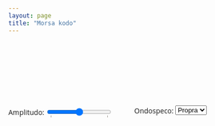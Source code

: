 ```yaml
---
layout: page
title: "Morsa kodo"
---
```


<!--

https: "//eo.wikipedia.org/wiki/Morsa_kodo


https://pressbooks.pub/sound/chapter/frequency-domain-graphs-2/

# pri apliko en JS:
https://developer.mozilla.org/en-US/docs/Web/API/OscillatorNode/setPeriodicWave
https://developer.mozilla.org/en-US/docs/Web/API/Web_Audio_API/Advanced_techniques
https://developer.mozilla.org/en-US/docs/Web/API/Web_Audio_API/Simple_synth

https://marcgg.com/blog/2016/11/01/javascript-audio/#
https://tonejs.github.io/
https://www.npmjs.com/package/fft-js

https://ib-lenhardt.com/kb/glossary/signal-modulation
https://www.gaussianwaves.com/2015/11/interpreting-fft-results-obtaining-magnitude-and-phase-information/
-->


<div class="container">
  <div class="keyboard"></div>
</div>
<div class="settingsBar">
  <div class="left">
    <span>Amplitudo: </span>
    <input
      type="range"
      min="0.0"
      max="1.0"
      step="0.01"
      value="0.5"
      list="volumes"
      name="volume" />
    <datalist id="volumes">
      <option value="0.0" label="Mute"></option>
      <option value="1.0" label="100%"></option>
    </datalist>
  </div>
  <div class="right">
    <span>Ondospeco: </span>
    <select name="waveform">
      <option value="custom">Propra</option>
      <option value="sine">Sinuso</option>
      <!--
      <option value="square" selected>Square</option>
      <option value="sawtooth">Sawtooth</option>
      <option value="triangle">Triangle</option>
      -->
    </select>
  </div>
</div>

<!--canvas width="512" height="300" id="osciloskopo"></canvas-->
<canvas width="512" height="300" id="magnitudoj"></canvas>
<canvas width="512" height="300" id="akvofalo"></canvas>


<style>
.container {
  /*
  overflow-x: scroll;
  overflow-y: hidden;
  */
  width: 660px;
  height: 110px;
  white-space: nowrap;
  margin: 10px;
}

.keyboard {
  width: auto;
  padding: 0;
  margin: 0;
}

.key {
  cursor: pointer;
  font:
    16px "Open Sans",
    "Lucida Grande",
    "Arial",
    sans-serif;
  border: 1px solid black;
  border-radius: 5px;
  width: 20px;
  height: 80px;
  text-align: center;
  box-shadow: 2px 2px darkgray;
  display: inline-block;
  position: relative;
  margin-right: 3px;
  user-select: none;
  -moz-user-select: none;
  -webkit-user-select: none;
  -ms-user-select: none;
}

.key div {
  position: absolute;
  bottom: 0;
  text-align: center;
  width: 100%;
  pointer-events: none;
}

.key div sub {
  font-size: 10px;
  pointer-events: none;
}

.key:hover {
  background-color: #eeeeff;
}

.key:active,
.active {
  background-color: black;
  color: white;
}

.octave {
  display: inline-block;
  padding-right: 6px;
}

.settingsBar {
  padding-top: 8px;
  font:
    14px "Open Sans",
    "Lucida Grande",
    "Arial",
    sans-serif;
  position: relative;
  vertical-align: middle;
  width: 100%;
  height: 30px;
}

.left {
  width: 50%;
  position: absolute;
  left: 0;
  display: table-cell;
  vertical-align: middle;
}

.left span,
.left input {
  vertical-align: middle;
}

.right {
  width: 50%;
  position: absolute;
  right: 0;
  display: table-cell;
  vertical-align: middle;
}

.right span {
  vertical-align: middle;
}

.right input {
  vertical-align: baseline;
}

</style>


<script>

  // longoj: punkto = 1, streko = 3, inter literoj = 3, inter vortoj = 7

mkodo = {  
  "A": "•-",
  "B": "-•••",
  "C": "-•-•",
  "Ĉ": "-•-••",
  "D": "-••",
  "E": "•",
  "F": "••-•",
  "G": "--•",
  "Ĝ": "--•-•",
  "H": "••••",
  "Ĥ": "-•--•", //aŭ ": "----",
  "I": "••",
  "J": "•---",
  "Ĵ": "•---•",
  "K": "-•-",
  "L": "•-••",
  "M": "--",
  "N": "-•",
  "O": "---",
  "P": "•--•",
  "R": "•-•",
  "S": "•••",
  "Ŝ": "•••-•",
  "T": "-",
  "U": "••-",
  "Ŭ": "••--",
  "V": "•••-",
  "Z": "--••",
  
  "Q": "--•-",
  "W": "•--",
  "X": "-••-",
  "Y": "-•--",
  
  "0": "-----",
  "1": "•----",
  "2": "••---",
  "3": "•••--",
  "4": "••••-",
  "5": "•••••",
  "6": "-••••",
  "7": "--•••",
  "8": "---••",
  "9": "----•",
  
  ".": "•-•-•-",
  ",": "--••--",
  ":": "---•••",
  ";": "-•-•-•",
  "?": "••--••",
  "'": "•----•",
  "-": "-••••-",
  "/": "-••-•",
  "(": "-•--•",
  ")": "-•--•-",
  "\"": "•-••-•",
  
  "=": "-•••-",
  "+": "•-•-•",
  "@": "•--•-•"
}

// Q-kodoj, por demando aldonu demandsignon, por respondo uzu sen tiu
// https://eo.wikipedia.org/wiki/Q-kodo
// https://www.eventoj.hu/steb/vortaroj/hams-interpreter-DL1CU.pdf
// en praktiko nur parto de la listigitaj kodoj estas uzata kaj devas esti lernita:
// QRG, QRL, QRM, QRN, QRO, QRP, QRQ, QRS, QRT, QRV, QRX, QRZ, QSB, QSL, QSO, QSP, QSY kaj QTH. 

// respondoj povas esti ciferoj 1..5 laŭ
// https://eo.wikipedia.org/wiki/RST-kodo
//    R legeblo/komprenebleco // "readability
//    S signalforteco // strength
//    T tono // tone, la tono de morsa signalo
//
//    1 Nekomprenebla
//    2 Apenaŭ komprenebla, kompreneblas iuj vortoj
//    3 Komprenebla ege malfacile
//    4 Komprenebla facile
//    5 Perfekte komprenebla

vortareto = {
  "CQ": "ĝenerala alvoko!", // seek you
  "73!": "ĝis!",
  "YL": "fraŭlino", // young lady = fraŭlino, aĝo ne vere gravas!
  "XYL": "eksfraŭlino",
  "88": "kisoj",
  "SKEDO": "rendevuo", // el angla "schedule", aranĝon laŭ frekvenco kaj tempo
  "PSE": "bonvolu",
  "K": "venu",
  "QRG": "frekvenco",
  "QRM": "intermikso", // homaj signalĝenoj
  "QRN": "bruo", // naturaj signalĝenoj
  "QRV": "sendpreta",
  "QRX": "momenton!",
  "QRZ": "kiu vokas?",
  "QSB": "malfortiĝo",
  "QSL": "konfirmkarto",
  "QSO": "kontakto",
  "QTH": "loko"
}

mallongigoj = {
  "QRA": ["Kiu estas adreso de via stacio?", "Adreso de mia stacio estas ... ."],
  "QRB": ["Kiu estas distanco inter vi kaj mi?", "Distanco inter vi kaj mi estas ... ."],
  "QRG": ["Diru precizan frekvencon", "Frekvenco estas ... .", "frekvenco"],
  "QRH": ["Ĉu ŝanĝiĝas mia frekvenco?", "Via frekvenco ŝanĝiĝas."],
  "QRI": ["Ĉu tono de mia elsendo ŝanĝiĝas?", "Tono de via elsendo ŝanĝiĝas."],
  "QRJ": ["Ĉu mia signalo estas nesufiĉa por ricevado?", "Via signalo estas malforta, la ricevado malfacilas."],
  "QRK": ["Kiu estas komprenebleco de mia elsendo", "Komprenebleco de via elsendo estas ... "], // RST
  "QRL": ["Ĉu vi estas okupita?", "Mi estas okupita."],
  "QRM": ["Ĉu vi havas malhelpajn signalojn de la aliaj stacioj?", "Mi havas malhelpajn signalojn de la aliaj stacioj."],
  "QRN": ["Ĉu vi havas atmosferajn malhelpaĵojn?", "Mi havas atmosferajn malhelpaĵojn.", "bruo"],
  "QRO": ["Ĉu mi devas pligrandigi povumon de mia elsendo?", "Pligrandigu povumon de via elsendo."],
  "QRP": ["Ĉu mi devas malpligrandigi povumon de mia elsendo?", "Malpligrandigu povumon de via elsendo."], 
  "QRQ": ["Ĉu mi devas pligrandigi rapidon de mia elsendo?", "Pligrandigu rapidon de via elsendo."],
  "QRS": ["Ĉu mi devas malpligrandigi rapidon de mia elsendo?", "Malpligrandigu rapidon de via elsendo."],
  "QRT": ["Ĉu mi devas ĉesi mian elsendon?", "Ĉesu vian elsendon. Aŭ: mi ĉesas mian elsendon."],
  "QRU": ["Ĉu vi havas ion por mi?", "Mi ne (plu) havas ion ajn por vi."],
  "QRV": ["Ĉu vi pretas ricevadi?", "Mi pretas ricevadi. Aŭ: mi estas sendpreta."],
  "QRW": ["Ĉu mi diru al ... (la tria stacio), ke vi vokas ĝin (je frekvenco … kHz (MHz))?", "Diru al ... (la tria stacio), ke mi vokas ĝin (je frekvenco … kHz (MHz))"],
  "QRX": ["Kiam vi denove vokos min? Aŭ simple: momenton bv!", "Mi denove vokos vin je ... (tempo)."], // +tempo UTC, frekvenco kHz
  "QRY": ["Kiu estas mia vico?", "Via vico estas ... ."],
  "QRZ": ["Kiu vokas min? Aŭ: Bv. diri vian voksignon.", "Vin vokas ... ."], // demando kun propra voksigno: QRZ (de) ...
  "QSA": ["Kiu estas forto de mia elsendo? (1 ... 5)", "Forto de via elsendo estas ... (1 ... 5)."], // RST
  "QSB": ["Ĉu mia signalo havas okazajn malfortiĝojn?", "Via signalo havas okazajn malfortiĝojn."],
  "QSD": ["Ĉu mia manipulo (telegrafa modulo) havas difektojn?", "Via manipulo (telegrafa modulo) havas difektojn."],
  "QSL": ["Ĉu vi konfirmos ricevon?", "Mi konfirmos ricevon."], // ankaŭ nomo de konfirmkarto"
  "QSO": ["Ĉu vi povas interkomunikiĝi senpere kun ... ?", "Mi povas interkomunikiĝi senpere kun ... ."],
  "QSP": ["Ĉu vi povas transsendi (al)... ?", "Mi transsendos (al)... ."],
  "QSQ": ["Ĉu elsendi vortojn pounufoje?", "Elsendu vortojn pounufoje."],
  "QSV": ["Ĉu vi povas elsendi literojn 'V' por agordo?", "Mi elsendas literojn 'V' por agordo."],
  "QSW": ["Ĉu vi povas elsendi je frekvenco … kHz (MHz)?", "Mi elsendos je frekvenco … kHz (MHz)."],
  "QSX": ["Ĉu vi aŭskultas je frekvenco … kHz (MHz)?", "Mi aŭskultas je frekvenco … kHz (MHz)."],
  "QSY": ["Ĉu mi devas ŝanĝi frekvencon al … kHz (MHz)?", "Ŝanĝu frekvencon al … kHz (MHz). Aŭ: mi ŝanĝas frekvencon al"],
  "QSZ": ["Ĉu mi devas sendi ĉiun vorton dufoje?", "Sendu ĉiun vorton dufoje."],
  "QTC": ["Ĉu vi havas mesaĝojn?", "Mi havas mesaĝojn por vi."],
  "QTH": ["Diru viajn koordinatojn.", "Miaj koordinatoj estas.", "loko"],
  "QTR": ["Diru tempon.", "Tempo estas ... ."],
  "QTU": ["Kiam funkcias via stacio?", "Mia stacio funkcias ekde ... ĝis ... ."],
  "QUA": ["Ĉu vi havas mesaĝojn de ... ?", "Mesaĝoj de ... estas: ..."],
}

function bitmasko(signoj) {
  function bm(signo) {
    const kodo = mkodo[signo];
    if (kodo) {
      let b = 0b0; // la bitoj de la morsokodo: 0 paŭzo, 1 punkto, 111 streko
      let m = 0b1; // pozicio en b (masko)
      for (const k of kodo) {
        switch (k) {
          case "-": b |=m; m<<=1; b |=m; m<<=1; // aldonu unuan kaj duan biton por streko
          case "•": b |= m; m<<=1; // unu bito por punkto, resp. tria bito por streko
          default: m<<=1; // post ĉiu pepo aldonu paŭzeton
        }
      }
      return b;
    }
  }

  let kodo = [];
  for (s of signoj.toUpperCase()) {
    const b = bm(s)
    kodo.push(b);
    console.log(s+": "+b.toString(2));
  };
  return kodo;
}



const audioContext = new AudioContext();
const oscList = [];
let mainGainNode = null;
const keyboard = document.querySelector(".keyboard");
const wavePicker = document.querySelector("select[name='waveform']");
const volumeControl = document.querySelector("input[name='volume']");
let customWaveform = null;
let sineTerms = null;
let cosineTerms = null;

let analyser = null;
let dataArray;
let bufferLength = null;

const canvas = {
  magn: document.getElementById("magnitudoj"),
  falo: document.getElementById("akvofalo")
};
const ctxMagn = canvas["magn"].getContext("2d");
const ctxFalo = canvas["falo"].getContext("2d");

function notoj(okt=4) {
  // https://en.wikipedia.org/wiki/Pitch_(music)
  const fq4 = {
    c: 261.63,
    "c#": 277.18,
    d: 293.67,
    "d#": 311.125,
    e: 329.625,
    f: 349.23,
    "f#": 370,
    g: 392,
    "g#": 415.3,
    a: 440,
    "a#": 466.16,
    h: 493.875
  }
  return Object.entries(fq4).map(([noto,frekv]) => [
    noto,
    frekv * Math.pow(2,okt-4)
  ])
}

/*
function createNoteTable() {
  const noteFreq = [
    { A: 27.5, "A#": 29.13523509488062, B: 30.867706328507754 },
    {
      C: 32.70319566257483,
      "C#": 34.64782887210901,
      D: 36.70809598967595,
      "D#": 38.89087296526011,
      E: 41.20344461410874,
      F: 43.65352892912549,
      "F#": 46.2493028389543,
      G: 48.99942949771866,
      "G#": 51.91308719749314,
      A: 55,
      "A#": 58.27047018976124,
      B: 61.73541265701551,
    },
  ];
  for (let octave = 2; octave <= 7; octave++) {
    noteFreq.push(
      Object.fromEntries(
        Object.entries(noteFreq[octave - 1]).map(([key, freq]) => [
          key,
          freq * 2,
        ]),
      ),
    );
  }
  noteFreq.push({ C: 4186.009044809578 });
  return noteFreq;
}
*/

function setup() {
  //const noteFreq = createNoteTable();

  volumeControl.addEventListener("change", changeVolume, false);

  mainGainNode = audioContext.createGain();

  analyser = audioContext.createAnalyser();
  analyser.fftSize = 512;

  bufferLength = analyser.frequencyBinCount;
  dataArray = new Uint8Array(bufferLength);
  analyser.getByteFrequencyData(dataArray);

  //mainGainNode.connect(audioContext.destination);
  mainGainNode.connect(analyser);
  analyser.connect(audioContext.destination);

  mainGainNode.gain.value = volumeControl.value;

  // Create the keys; skip any that are sharp or flat; for
  // our purposes we don't need them. Each octave is inserted
  // into a <div> of class "octave".

  // 4-a oktavo
  notoj(4).forEach(([noto,frekv]) => {
    if (noto.length === 1) {
      keyboard.appendChild(createKey(noto, 4, frekv));
    }
  });

  const c5 = notoj(5)[0];
  keyboard.appendChild(createKey(c5[0], 5, c5[1]));

/*
  noteFreq.forEach((keys, idx) => {
    const keyList = Object.entries(keys);
    const octaveElem = document.createElement("div");
    octaveElem.className = "octave";

    keyList.forEach((key) => {
      if (key[0].length === 1) {
        octaveElem.appendChild(createKey(key[0], idx, key[1]));
      }
    });

    keyboard.appendChild(octaveElem);
  });

  document
    .querySelector("div[data-note='B'][data-octave='5']")
    .scrollIntoView(false);
*/

  //sineTerms = new Float32Array([0, 0, 1, 0, 1]);
  //sineTerms = new Float32Array([0, 1, 0, 0.5, 0, 0.25]);
  //sineTerms = new Float32Array([0, 1,0.5, 0.3, 0.1]);  
  // sineTerms = new Float32Array([0, 1, 0, 0.5, 0, 0.2, 0, 0.1]);


  sineTerms = new Float32Array([0, 1.0, 0, 0.4, 0, 0.1, 0, 0.05]);
  cosineTerms = new Float32Array(sineTerms.length); // ĉio 0 - neniu fazo
  //cosineTerms = sineTerms; //

  customWaveform = audioContext.createPeriodicWave(cosineTerms, sineTerms);

  for (let i = 0; i < 9; i++) {
    oscList[i] = {};
  }

}

setup();

// draw an oscilloscope of the current audio source

function magnitudoj() {
  function nulejo(data,nul=128) {
    for (let i = 0; i < bufferLength-1; i++) {
      if (data[i]<nul && data[i+1] >= nul)
        return i;
    }
    return 0;
  }

  // mendu la sekvan desegnon de la diagramo
  requestAnimationFrame(() => magnitudoj());
  let offset = 0;

  analyser.getByteFrequencyData(dataArray);

  const cnv = canvas["magn"];
  const ctx = ctxMagn;

  ctx.fillStyle = "rgb(200 200 200)";
  ctx.fillRect(0, 0, cnv.width, cnv.height);

  ctx.lineWidth = 2;
  ctx.strokeStyle = "rgb(0 0 0)";

  ctx.beginPath();

  const sliceWidth = (cnv.width * 1.0) / bufferLength;
  let x = 0;

  for (let i = offset; i < bufferLength+offset; i++) {
  //for (let i = offset; i < bufferLength; i++) {
    const v = dataArray[i] / 128.0;
    const y = (v * cnv.height) / 2;

    ctx.lineTo(x, cnv.height-y);

    x += sliceWidth;
  }

  //ctx.lineTo(cnv.width, cnv.height / 2);
  ctx.stroke();
}

magnitudoj();

function createKey(note, octave, freq) {
  const keyElement = document.createElement("div");
  const labelElement = document.createElement("div");

  keyElement.className = "key";
  keyElement.dataset["octave"] = octave;
  keyElement.dataset["note"] = note;
  keyElement.dataset["frequency"] = freq;
  labelElement.appendChild(document.createTextNode(note));
  labelElement.appendChild(document.createElement("sub")).textContent = octave;
  keyElement.appendChild(labelElement);

  keyElement.addEventListener("mousedown", notePressed, false);
  keyElement.addEventListener("mouseup", noteReleased, false);
  keyElement.addEventListener("mouseover", notePressed, false);
  keyElement.addEventListener("mouseleave", noteReleased, false);

  return keyElement;
}

function playTone(freq) {
  const osc = audioContext.createOscillator();
  osc.connect(mainGainNode);

  const type = wavePicker.options[wavePicker.selectedIndex].value;

  if (type === "custom") {
    osc.setPeriodicWave(customWaveform);
  } else {
    osc.type = type;
  }

  osc.frequency.value = freq;
  osc.start();

  return osc;
}

function notePressed(event) {
  if (event.buttons & 1) {
    const dataset = event.target.dataset;

    if (!dataset["pressed"] && dataset["octave"]) {
      const octave = Number(dataset["octave"]);
      oscList[octave][dataset["note"]] = playTone(dataset["frequency"]);
      dataset["pressed"] = "yes";
    }
  }
}

function noteReleased(event) {
  const dataset = event.target.dataset;

  if (dataset && dataset["pressed"]) {
    const octave = Number(dataset["octave"]);

    if (oscList[octave] && oscList[octave][dataset["note"]]) {
      oscList[octave][dataset["note"]].stop();
      delete oscList[octave][dataset["note"]];
      delete dataset["pressed"];
    }
  }
}

function changeVolume(event) {
  mainGainNode.gain.value = volumeControl.value;
}
const synthKeys = document.querySelectorAll(".key");
// prettier-ignore
const keyCodes = [
  "Space",
  "ShiftLeft", "KeyZ", "KeyX", "KeyC", "KeyV", "KeyB", "KeyN", "KeyM", "Comma", "Period", "Slash", "ShiftRight",
  "KeyA", "KeyS", "KeyD", "KeyF", "KeyG", "KeyH", "KeyJ", "KeyK", "KeyL", "Semicolon", "Quote", "Enter",
  "Tab", "KeyQ", "KeyW", "KeyE", "KeyR", "KeyT", "KeyY", "KeyU", "KeyI", "KeyO", "KeyP", "BracketLeft", "BracketRight",
  "Digit1", "Digit2", "Digit3", "Digit4", "Digit5", "Digit6", "Digit7", "Digit8", "Digit9", "Digit0", "Minus", "Equal", "Backspace",
  "Escape",
];

function keyNote(event) {
  const elKey = synthKeys[keyCodes.indexOf(event.code)];
  if (elKey) {
    if (event.type === "keydown") {
      elKey.tabIndex = -1;
      elKey.focus();
      elKey.classList.add("active");
      notePressed({ buttons: 1, target: elKey });
    } else {
      elKey.classList.remove("active");
      noteReleased({ buttons: 1, target: elKey });
    }
    event.preventDefault();
  }
}

addEventListener("keydown", keyNote);
addEventListener("keyup", keyNote);
</script>


